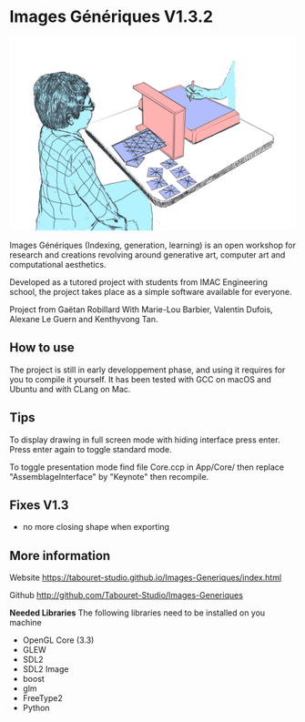 # Images Génériques V1.3.2

![./i](img/ig02.jpg "Images génériques")

Images Génériques (Indexing, generation, learning) is an open workshop for research and creations revolving around generative art, computer art and computational aesthetics.

Developed as a tutored project with students from IMAC Engineering school, the project takes place as a simple software available for everyone.

Project from Gaëtan Robillard
With Marie-Lou Barbier, Valentin Dufois, Alexane Le Guern and Kenthyvong Tan.

## How to use

The project is still in early developpement phase, and using it requires for you to compile it yourself.
It has been tested with GCC on macOS and Ubuntu and with CLang on Mac.

## Tips

To display drawing in full screen mode with hiding interface press enter. Press enter again to toggle standard mode.

To toggle presentation mode find file Core.ccp in App/Core/
then replace "AssemblageInterface" by "Keynote" then recompile.

## Fixes V1.3

- no more closing shape when exporting

## More information

Website	https://tabouret-studio.github.io/Images-Generiques/index.html

Github http://github.com/Tabouret-Studio/Images-Generiques

**Needed Libraries**
The following libraries need to be installed on you machine
* OpenGL Core (3.3)
* GLEW
* SDL2
* SDL2 Image
* boost
* glm
* FreeType2
* Python
